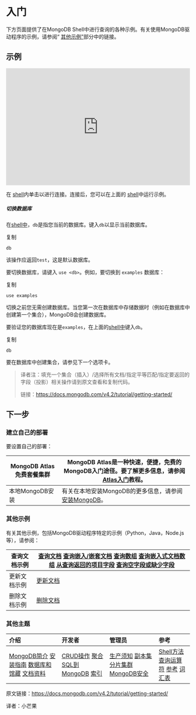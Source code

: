 # 入门

下方页面提供了在MongoDB Shell中进行查询的各种示例。有关使用MongoDB驱动程序的示例，请参阅“ [其他示例”](https://docs.mongodb.com/v4.2/tutorial/getting-started/#gs-additional-examples)部分中的链接。



## 示例

<iframe class="mws-root" allowfullscreen="" sandbox="allow-scripts allow-same-origin" width="100%" height="320" src="https://mws.mongodb.com/?version=4.2" style="box-sizing: border-box; border: 0px;"></iframe>

在 [shell](https://docs.mongodb.com/v4.2/tutorial/getting-started/#mongo-web-shell)内单击以进行连接。连接后，您可以在上面的 [shell](https://docs.mongodb.com/v4.2/tutorial/getting-started/#mongo-web-shell)中运行示例。

##### 切换数据库

在[shell中](https://docs.mongodb.com/v4.2/tutorial/getting-started/#mongo-web-shell)，`db`是指您当前的数据库。键入`db`以显示当前数据库。

复制

```
db
```

该操作应返回`test`，这是默认数据库。

要切换数据库，请键入 `use <db>`。例如，要切换到 `examples` 数据库：

复制

```
use examples
```

切换之前您无需创建数据库。当您第一次在数据库中存储数据时（例如在数据库中创建第一个集合），MongoDB会创建数据库。

要验证您的数据库现在是`examples`，在上面的[shell中](https://docs.mongodb.com/v4.2/tutorial/getting-started/#mongo-web-shell)键入`db`。

复制

```
db
```

要在数据库中创建集合，请参见下一个选项卡。

> 译者注：填充一个集合（插入）/选择所有文档/指定平等匹配/指定要返回的字段（投影）相关操作请到原文查看和复制代码。
>
> 链接：https://docs.mongodb.com/v4.2/tutorial/getting-started/



## 下一步

### 建立自己的部署

要设置自己的部署：

| MongoDB Atlas免费套餐集群 | MongoDB Atlas是一种快速，便捷，免费的MongoDB入门途径。要了解更多信息，请参阅 [Atlas入门](https://docs.atlas.mongodb.com/getting-started/)教程。 |
| ------------------------- | ------------------------------------------------------------ |
| 本地MongoDB安装           | 有关在本地安装MongoDB的更多信息，请参阅 [安装MongoDB](https://docs.mongodb.com/v4.2/installation/#tutorial-installation)。 |



### 其他示例

有关其他示例，包括MongoDB驱动程序特定的示例（Python，Java，Node.js等），请参阅：

| 查询文档示例 | [查询文档](https://docs.mongodb.com/v4.2/tutorial/query-documents/)  [查询嵌入/嵌套文档](https://docs.mongodb.com/v4.2/tutorial/query-embedded-documents/)  [查询数组](https://docs.mongodb.com/v4.2/tutorial/query-arrays/)  [查询嵌入式文档数组](https://docs.mongodb.com/v4.2/tutorial/query-array-of-documents/)  [从查询返回的项目字段](https://docs.mongodb.com/v4.2/tutorial/project-fields-from-query-results/)  [查询空字段或缺少字段](https://docs.mongodb.com/v4.2/tutorial/query-for-null-fields/) |
| ------------ | ------------------------------------------------------------ |
| 更新文档示例 | [更新文档](https://docs.mongodb.com/v4.2/tutorial/update-documents/) |
| 删除文档示例 | [删除文档](https://docs.mongodb.com/v4.2/tutorial/remove-documents/) |



### 其他主题

| 介绍                                                         | 开发者                                                       | 管理员                                                       | 参考                                                         |
| :----------------------------------------------------------- | :----------------------------------------------------------- | :----------------------------------------------------------- | :----------------------------------------------------------- |
| [MongoDB简介](https://docs.mongodb.com/v4.2/introduction/)  [安装指南](https://docs.mongodb.com/v4.2/installation/)  [数据库和馆藏](https://docs.mongodb.com/v4.2/core/databases-and-collections/)  [文档资料](https://docs.mongodb.com/v4.2/core/document/) | [CRUD操作](https://docs.mongodb.com/v4.2/crud/)  [聚合](https://docs.mongodb.com/v4.2/aggregation/)  [SQL到MongoDB](https://docs.mongodb.com/v4.2/reference/sql-comparison/)  [索引](https://docs.mongodb.com/v4.2/indexes/) | [生产须知](https://docs.mongodb.com/v4.2/administration/production-notes/)  [副本集](https://docs.mongodb.com/v4.2/replication/)  [分片集群](https://docs.mongodb.com/v4.2/sharding/)  [MongoDB安全](https://docs.mongodb.com/v4.2/security/) | [Shell方法](https://docs.mongodb.com/v4.2/reference/method/)  [查询运算符](https://docs.mongodb.com/v4.2/reference/operator/)  [参考](https://docs.mongodb.com/v4.2/reference/)  [词汇表](https://docs.mongodb.com/v4.2/reference/glossary/) |





原文链接：https://docs.mongodb.com/v4.2/tutorial/getting-started/

译者：小芒果